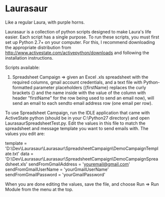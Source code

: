 Laurasaur
=========

Like a regular Laura, with purple horns.

Laurasaur is a collection of python scripts designed to make Laura's life easier. Each script has a single purpose. To run these scripts, you must first set up Python 2.7+ on your computer. For this, I recommend downloading the appropriate distribution from http://www.activestate.com/activepython/downloads and following the installation instructions.

Scripts available:

1) Spreadsheet Campaign => given an Excel .xls spreadsheet with the required columns, gmail account credentials, and a text file with Python-formatted parameter placeholders ({firstName} replaces the curly brackets {} and the name inside with the value of the column with header "firstName" for the row being used to send an email now), will send an email to each sendto email address row (one email per row).

To use Spreadsheet Campaign, run the IDLE application that came with ActiveState python (should be in your C:\Python27 directory) and open LaurasaurSpreadsheetTest.py. Edit the values in this file to match the spreadsheet and message template you want to send emails with. The values you edit are:

template = 'D:\Dev\Laurasaur\Laurasaur\SpreadsheetCampaign\DemoCampaignTemplate.txt'
data = 'D:\Dev\Laurasaur\Laurasaur\SpreadsheetCampaign\DemoCampaignSpreadsheet.xls'
sendFromGmailAddress = 'youremail@gmail.com'
sendFromGmailUserName = 'yourGmailUserName'
sendFromGmailPassword = 'yourGmailPassword'

When you are done editing the values, save the file, and choose Run => Run Module from the menu at the top.